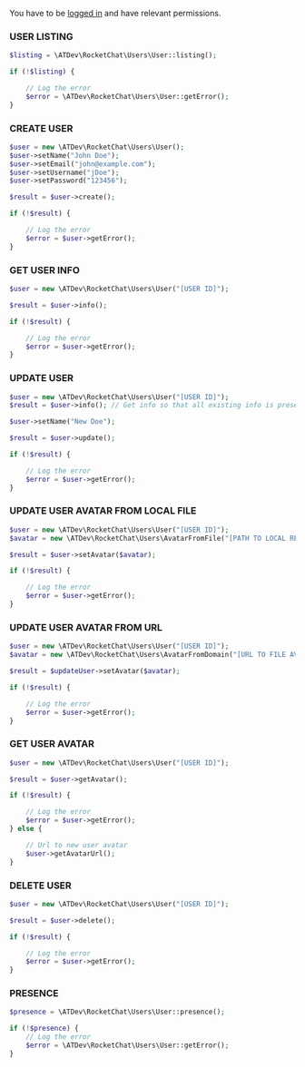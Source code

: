 You have to be [logged in](../..) and have relevant permissions.

### USER LISTING

```php
$listing = \ATDev\RocketChat\Users\User::listing();

if (!$listing) {

	// Log the error
	$error = \ATDev\RocketChat\Users\User::getError();
}
```

### CREATE USER

```php
$user = new \ATDev\RocketChat\Users\User();
$user->setName("John Doe");
$user->setEmail("john@example.com");
$user->setUsername("jDoe");
$user->setPassword("123456");

$result = $user->create();

if (!$result) {

	// Log the error
	$error = $user->getError();
}
```

### GET USER INFO

```php
$user = new \ATDev\RocketChat\Users\User("[USER ID]");

$result = $user->info();

if (!$result) {

	// Log the error
	$error = $user->getError();
}
```

### UPDATE USER

```php
$user = new \ATDev\RocketChat\Users\User("[USER ID]");
$result = $user->info(); // Get info so that all existing info is preserved

$user->setName("New Doe");

$result = $user->update();

if (!$result) {

	// Log the error
	$error = $user->getError();
}
```

### UPDATE USER AVATAR FROM LOCAL FILE

```php
$user = new \ATDev\RocketChat\Users\User("[USER ID]");
$avatar = new \ATDev\RocketChat\Users\AvatarFromFile("[PATH TO LOCAL READABLE FILE]");

$result = $user->setAvatar($avatar);

if (!$result) {

	// Log the error
	$error = $user->getError();
}
```

### UPDATE USER AVATAR FROM URL

```php
$user = new \ATDev\RocketChat\Users\User("[USER ID]");
$avatar = new \ATDev\RocketChat\Users\AvatarFromDomain("[URL TO FILE AVAILABLE IN PUBLIC]");

$result = $updateUser->setAvatar($avatar);

if (!$result) {

	// Log the error
	$error = $user->getError();
}
```

### GET USER AVATAR

```php
$user = new \ATDev\RocketChat\Users\User("[USER ID]");

$result = $user->getAvatar();

if (!$result) {

	// Log the error
	$error = $user->getError();
} else {

	// Url to new user avatar
	$user->getAvatarUrl();
}
```

### DELETE USER

```php
$user = new \ATDev\RocketChat\Users\User("[USER ID]");

$result = $user->delete();

if (!$result) {

	// Log the error
	$error = $user->getError();
}
```

### PRESENCE

```php
$presence = \ATDev\RocketChat\Users\User::presence();

if (!$presence) {
	// Log the error
	$error = \ATDev\RocketChat\Users\User::getError();
}
```




